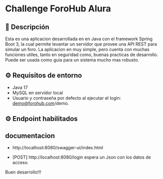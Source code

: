 # Challenge ForoHub Alura

## :eyes: Descripción
Esta es una aplicacion desarrollada en en Java con el framework Spring Boot 3, la cual permite levantar un servidor que provee una API REST
para simular un foro. La aplicacion en muy simple, pero cuenta con muchas funciones utiles, tanto en seguridad como, buenas practicas de desarrollo.
Puede ser usada como guia para un sistema mucho mas robusto.

## :gear: Requisitos de entorno
- Java 17
- MySQL en servidor local
- Usuario y contraseña por defecto al ejecutar el login: demo@forohub.com/demo.

 
## :gear: Endpoint habilitados

## documentacion
- http://localhost:8080/swagger-ui/index.html

- [POST] http://localhost:8080/login
  espera un Json con los datos de acceso.
  


Buen desarrollo!!!
